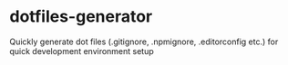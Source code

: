 # dotfiles-generator
Quickly generate dot files (.gitignore, .npmignore, .editorconfig etc.) for quick development environment setup
